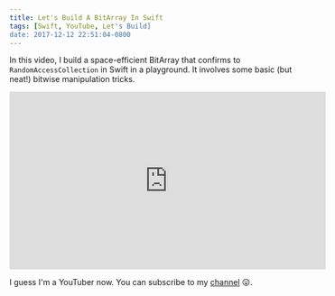 ```yaml
---
title: Let's Build A BitArray In Swift
tags: [Swift, YouTube, Let's Build]
date: 2017-12-12 22:51:04-0800
---
```


In this video, I build a space-efficient BitArray that confirms to `RandomAccessCollection` in Swift in
a playground. It involves some basic (but neat!) bitwise manipulation tricks.

<iframe width="560" height="315" src="https://www.youtube.com/embed/-k_jrIoD56k" frameborder="0" gesture="media" allow="encrypted-media" allowfullscreen></iframe>

I guess I'm a YouTuber now. You can subscribe to my [channel][0] 😛.

[0]: https://www.youtube.com/channel/UCkBVC0dMgyUnxzettP7qE-A
